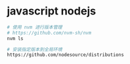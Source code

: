 # javascript nodejs

```sh
# 使用 nvm 进行版本管理
# https://github.com/nvm-sh/nvm
nvm ls

# 安装指定版本到全局环境
https://github.com/nodesource/distributions
```

